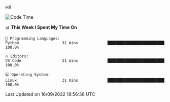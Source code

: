 HI! 
<!--START_SECTION:waka-->
![Code Time](http://img.shields.io/badge/Code%20Time-110%20hrs%208%20mins-blue)

📊 **This Week I Spent My Time On** 

```text
💬 Programming Languages: 
Python                   31 mins             █████████████████████████   100.0%

🔥 Editors: 
VS Code                  31 mins             █████████████████████████   100.0%

💻 Operating System: 
Linux                    31 mins             █████████████████████████   100.0%

```


 Last Updated on 16/09/2022 18:56:38 UTC
<!--END_SECTION:waka-->
